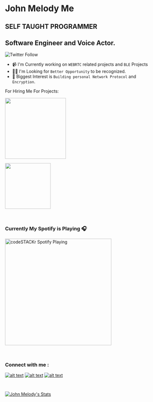 # John Melody Me
## SELF TAUGHT PROGRAMMER
## Software Engineer and Voice Actor.

![Twitter Follow](https://img.shields.io/twitter/follow/johnmelodyme?label=@Johnmelodyme&logo=twitter&style=for-the-badge)


- 📹 I'm Currently working on `WEBRTC` related projects and `BLE` Projects
- 👨‍💻 I'm Looking for `Better Opportunity` to be recognized.
- 🔐 Biggest Interest is `Building personal Network Protocol` and `Encryption`.


For Hiring Me For Projects:
</br> 

[<img src="https://s3.amazonaws.com/fjds/gig_company/original/20/freelancer-logo.png?1587072521" alt="" width="200" />](https://www.freelancer.com/u/johnmelodyme)

[<img src="https://www.gigworks.co/assets/img/home-logo.png" alt="" width="150" />](https://www.gigworks.co/my/profile/view/johnmelodyme)

<!--
[<img src="https://devrant.com/static/devrant/img/devrant-landing-banner.png" alt="" width="350" />](https://devrant.com/users/johnmelodyme)
-->

</br>

### Currently My Spotify is Playing 🎧

[<img src="https://now-playing-codestackr.vercel.app/api/spotify-playing" alt="codeSTACKr Spotify Playing" width="350" />](https://open.spotify.com/user/22sblyn4dsymya3xinw3umhai)

</br>

### Connect with me :
[![alt text][1.1]][1]
[![alt text][2.1]][2]
[![alt text][3.1]][3]



[1.1]: http://i.imgur.com/tXSoThF.png "http://www.twitter.com/johnmelodyme"
[2.1]: http://i.imgur.com/P3YfQoD.png "http://www.facebook.com/johnmelodyme"
[3.1]: http://i.imgur.com/0o48UoR.png "http://www.github.com/johnmelodyme"


[1]: http://www.twitter.com/johnmelodyme
[2]: http://www.facebook.com/johnmelodyme
[3]: http://www.github.com/johnmelodyme


</br>

[![John Melody's Stats](https://github-readme-stats.vercel.app/api?username=johnmelodyme&show_icons=true&theme=radical)](https://github.com/anuraghazra/github-readme-stats)

<!--
<a href="https://github.com/johnmelodyme">
  <img align="center" src="https://github-readme-stats.vercel.app/api/top-langs/?username=johnmelodyme&layout=compact&theme=radical" />
</a>-->
